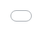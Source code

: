 ```yaml
---
layout: post
title: Never Pitch the Same Deck Twice
date: 2014-01-28
category: archive
tags:
- Pitching
- Startups
- Willowlist
excerpt: "I’ve learned that what seems like a good idea whilst captivated by the aura of your presentation glowing on your computer screen late at night, may actually not be a great idea. Creating a compelling visual story for your oratory is a tough"
---
```


I’ve learned that what seems like a good idea whilst captivated by the aura of your presentation glowing on your computer screen late at night, may actually not be a great idea. Creating a compelling visual story for your oratory is a tough task. The good news is, it doesn’t have to be perfect from day one.

### Nothing is ever perfect

Just like your product, your pitch is never perfect. Granted, your pitch isn’t nearly as important as your product - if you have a great product that people love, then finding money (if you need any) shouldn’t be terribly hard, or so they say. That said, it is still worth putting some time into your pitch if you are in fact raising money.

### Your **pitch** is always changing

Your pitch deck should be highly visual, with few words and few numbers. It should be the essence of, the thrice distilled version of your vision. And in a startup, your vision can undergo significant changes in a matter of minutes. Maybe a new competitor changes your landscape, for better or for worse. Or maybe some customer feedback on your new features tells you you’ve struck gold and need to pivot to a new value proposition. Whatever it is, it happens often, and your pitch should always be evolving to match. Ideally, this will wane as your company becomes more mature and starts to generate real revenue. But as a founder you should be so intimately aware of your business that week by week you have some inkling of a new insight to share with a prospective investor.

### Your _business_ is always changing!

This lesson has a more far-reaching implication, and that is always be improving. Call it the lean startup if you want, but the point is that you should always be picking up on new information, incorporating it, and improving your offering, whether its to your customers or your investors.

### Keep your priorities straight

What is even more important than this tip is to focus on your business first. Yes, you can always be improving your pitch. But getting investment is not the holy grail, having happy and paying customers is. Never focus too much on how your pitch looks, although it should have at least one layer of polish. If you find yourself spending more time on slides then on your customers, you’re priorities aren’t straight!

### Examples

Below I have embedded 3 of my slide decks for Willow List. Each deck includes a date and was made specifically for the investor group to whom I presented (at least in some small way). Enjoy!  
Note - updated 10/9/2014 with more slideshows

<iframe class="oembed-widget oembed-iframe" src="//www.slideshare.net/slideshow/embed_code/32317279" frameborder="0" style="top: 0px; left: 0px; width: 100%; height: 100%; position: absolute;"></iframe>

<iframe class="oembed-widget oembed-iframe" src="//www.slideshare.net/slideshow/embed_code/32708655" frameborder="0" style="top: 0px; left: 0px; width: 100%; height: 100%; position: absolute;"></iframe>

<iframe class="oembed-widget oembed-iframe" src="//www.slideshare.net/slideshow/embed_code/33381209" frameborder="0" style="top: 0px; left: 0px; width: 100%; height: 100%; position: absolute;"></iframe>

<iframe class="oembed-widget oembed-iframe" src="//www.slideshare.net/slideshow/embed_code/39207690" frameborder="0" style="top: 0px; left: 0px; width: 100%; height: 100%; position: absolute;"></iframe>

